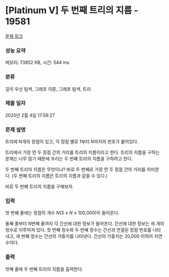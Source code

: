 # [Platinum V] 두 번째 트리의 지름 - 19581 

[문제 링크](https://www.acmicpc.net/problem/19581) 

### 성능 요약

메모리: 73852 KB, 시간: 544 ms

### 분류

깊이 우선 탐색, 그래프 이론, 그래프 탐색, 트리

### 제출 일자

2025년 2월 4일 17:58:27

### 문제 설명

<p>트리에 N개의 정점이 있고, 각 정점 별로 1부터 <em>N</em>까지의 번호가 붙어있다.</p>

<p>트리에서 가장 먼 두 정점 간의 거리를 트리의 지름이라고 한다. 트리의 지름을 구하는 문제는 너무 많기 때문에 우리는 두 번째 트리의 지름을 구하려고 한다.</p>

<p>두 번째 트리의 지름은 무엇이냐? 바로 두 번째로 가장 먼 두 정점 간의 거리를 의미한다. (두 번째 트리의 지름은 트리의 지름과 같을 수 있다.)</p>

<p>바로 두 번째 트리의 지름을 구해보자.</p>

### 입력 

 <p>첫 번째 줄에는 정점의 개수 <em>N</em>(3 ≤ <em>N</em> ≤ 100,000)이 들어온다.</p>

<p>둘째 줄부터 <em>N</em>번째 줄까지 각 간선에 대한 정보가 들어온다. 간선에 대한 정보는 세 개의 정수로 이루어져 있다. 첫 번째 정수와 두 번째 정수는 간선과 연결된 정점 번호를 나타내고, 세 번째 정수는 간선의 가중치를 나타낸다. 간선의 가중치는 20,000 이하의 자연수이다.</p>

### 출력 

 <p>첫째 줄에 두 번째 트리의 지름을 출력한다.</p>

